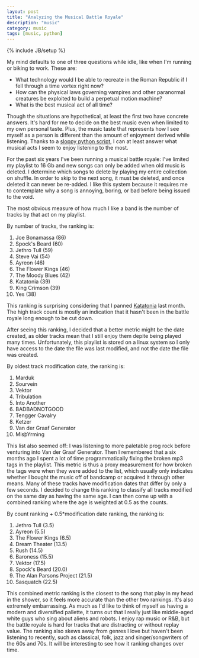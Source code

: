 ```yaml
---
layout: post
title: "Analyzing the Musical Battle Royale"
description: "music"
category: music
tags: [music, python]
---
```

{% include JB/setup %}

My mind defaults to one of three questions while idle, like when I'm running or biking to work. These are:

- What technology would I be able to recreate in the Roman Republic if I fell through a time vortex right now?
- How can the physical laws governing vampires and other paranormal creatures be exploited to build a perpetual motion machine?
- What is the best musical act of all time?

Though the situations are hypothetical, at least the first two have concrete answers. It's hard for me to decide on the best music even when limited to my own personal taste. Plus, the music taste that represents how I see myself as a person is different than the amount of enjoyment derived while listening. Thanks to a [sloppy python script](https://github.com/CatherineH/chusic/blob/master/analyze.py), I can at least answer what musical acts I seem to enjoy listening to the most.

For the past six years I've been running a musical battle royale: I've limited my playlist to 16 Gb and new songs can only be added when old music is deleted. I determine which songs to delete by playing my entire collection on shuffle. In order to skip to the next song, it must be deleted, and once deleted it can never be re-added. I like this system because it requires me to contemplate why a song is annoying, boring, or bad before being issued to the void. 

The most obvious measure of how much I like a band is the number of tracks by that act on my playlist. 

By number of tracks, the ranking is:

1.	Joe Bonamassa (86)
2.	Spock's Beard (60)
3.	Jethro Tull (59)
4.	Steve Vai (54)
5.	Ayreon (46)
6.	The Flower Kings (46)
7.	The Moody Blues	(42)
8.	Katatonia (39)
9.	King Crimson (39)
10.	Yes (38)

This ranking is surprising considering that I panned [Katatonia](http://catherineh.github.io/music/2016/08/02/music-people-recommend-to-me-2.html) last month. The high track count is mostly an indication that it hasn't been in the battle royale long enough to be cut down. 

After seeing this ranking, I decided that a better metric might be the date created, as older tracks mean that I still enjoy them depite being played many times. Unfortunately, this playlist is stored on a linux system so I only have access to the date the file was last modified, and not the date the file was created.

By oldest track modification date, the ranking is:

1. Marduk
2. Sourvein
3. Vektor
4. Tribulation
5. Into Another
6. BADBADNOTGOOD
7. Tengger Cavalry
8. Ketzer
9. Van der Graaf Generator
10. MisþYrming

This list also seemed off: I was listening to more paletable prog rock before venturing into Van der Graaf Generator. Then I remembered that a six months ago I spent a lot of time programmatically fixing the broken mp3 tags in the playlist. This metric is thus a proxy measurement for how broken the tags were when they were added to the list, which usually only indicates whether I bought the music off of bandcamp or acquired it through other means. Many of these tracks have modification dates that differ by only a few seconds. I decided to change this ranking to classify all tracks modified on the same day as having the same age. I can then come up with a combined ranking where the age is weighted at 0.5 as the counts.

By count ranking + 0.5*modification date ranking, the ranking is:

1. Jethro Tull	(3.5)
2. Ayreon	(5.5)
3. The Flower Kings	(6.5)
4. Dream Theater	(13.5)
5. Rush	(14.5)
6. Baroness	(15.5)
7. Vektor	(17.5)
8. Spock's Beard	(20.0)
9. The Alan Parsons Project	(21.5)
10. Sasquatch	(22.5)

This combined metric ranking is the closest to the song that play in my head in the shower, so it feels more accurate than the other two rankings. It's also extremely embarrassing. As much as I'd like to think of myself as having a modern and diversified pallette, it turns out that I really just like middle-aged white guys who sing about aliens and robots. I enjoy rap music or R&B, but the battle royale is hard for tracks that are distracting or without replay value. The ranking also skews away from genres I love but haven't been listening to recently, such as classical, folk, jazz and singer/songwriters of the 60s and 70s. It will be interesting to see how it ranking changes over time.

 

 


